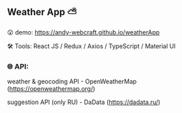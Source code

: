 ## Weather App ⛅

😲 demo: https://andy-webcraft.github.io/weatherApp

🛠 Tools: React JS / Redux / Axios / TypeScript / Material UI
    
### 🌐 API: 

weather & geocoding API - OpenWeatherMap (https://openweathermap.org/)

suggestion API (only RU) - DaData (https://dadata.ru/)
